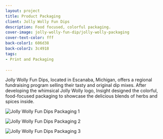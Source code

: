 ```yaml
---
layout: project
title: Product Packaging
client: Jolly Wolly Fun Dips
description: Food focused, colorful packaging.
cover-image: jolly-wolly-fun-dip/jolly-wolly-packaging
cover-text-color: fff
back-color1: 606d38
back-color2: 3c4918
tags:
- Print and Packaging

---
```


Jolly Wolly Fun Dips, located in Escanaba, Michigan, offers a regional fundraising program selling their tasty and original dip mixes. After developing the whimsical Jolly Wolly logo, Insight designed the colorful, food-focused packaging to showcase the delicious blends of herbs and spices inside.

<div class="images">
<img class="full" data-aos="fade-up" data-featherlight="/img/projects/jolly-wolly-fun-dip/jolly-wolly-packaging-2.jpg" src="/img/projects/jolly-wolly-fun-dip/jolly-wolly-packaging-2.jpg"
alt="Jolly Wolly Fun Dips Packaging 1"
srcset="/img/projects/jolly-wolly-fun-dip/jolly-wolly-packaging-2-400.jpg 400w,
/img/projects/jolly-wolly-fun-dip/jolly-wolly-packaging-2-600.jpg 600w,
/img/projects/jolly-wolly-fun-dip/jolly-wolly-packaging-2-900.jpg 900w,
/img/projects/jolly-wolly-fun-dip/jolly-wolly-packaging-2-1200.jpg 1200w,
/img/projects/jolly-wolly-fun-dip/jolly-wolly-packaging-2-1800.jpg 1800w,
/img/projects/jolly-wolly-fun-dip/jolly-wolly-packaging-2-2400.jpg 2400w" />

<img class="half" data-aos="fade-up" data-featherlight="/img/projects/jolly-wolly-fun-dip/jolly-wolly-packaging-1.jpg" src="/img/projects/jolly-wolly-fun-dip/jolly-wolly-packaging-1.jpg"
alt="Jolly Wolly Fun Dips Packaging 2"
srcset="/img/projects/jolly-wolly-fun-dip/jolly-wolly-packaging-1-400.jpg 400w,
/img/projects/jolly-wolly-fun-dip/jolly-wolly-packaging-1-600.jpg 600w,
/img/projects/jolly-wolly-fun-dip/jolly-wolly-packaging-1-900.jpg 900w,
/img/projects/jolly-wolly-fun-dip/jolly-wolly-packaging-1-1200.jpg 1200w,
/img/projects/jolly-wolly-fun-dip/jolly-wolly-packaging-1-1800.jpg 1800w,
/img/projects/jolly-wolly-fun-dip/jolly-wolly-packaging-1-2400.jpg 2400w" />

<img class="half" data-aos="fade-up" data-aos-delay="200" data-featherlight="/img/projects/jolly-wolly-fun-dip/jolly-wolly-packaging-3.jpg" src="/img/projects/jolly-wolly-fun-dip/jolly-wolly-packaging-3.jpg"
alt="Jolly Wolly Fun Dips Packaging 3"
srcset="/img/projects/jolly-wolly-fun-dip/jolly-wolly-packaging-3-400.jpg 400w,
/img/projects/jolly-wolly-fun-dip/jolly-wolly-packaging-3-600.jpg 600w,
/img/projects/jolly-wolly-fun-dip/jolly-wolly-packaging-3-900.jpg 900w,
/img/projects/jolly-wolly-fun-dip/jolly-wolly-packaging-3-1200.jpg 1200w,
/img/projects/jolly-wolly-fun-dip/jolly-wolly-packaging-3-1800.jpg 1800w,
/img/projects/jolly-wolly-fun-dip/jolly-wolly-packaging-3-2400.jpg 2400w" />

</div>
